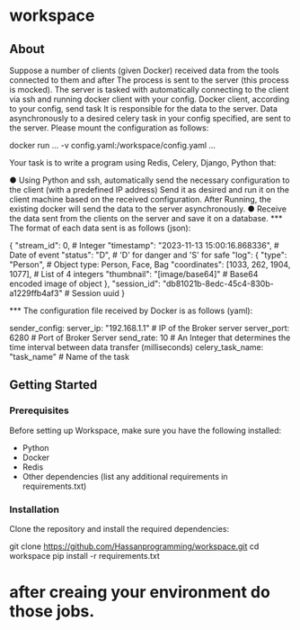 # workspace
## About
Suppose a number of clients (given Docker) received data from the tools connected to them and after
The process is sent to the server (this process is mocked). The server is tasked with automatically connecting to the client
via ssh and running docker client with your config. Docker client, according to your config, send task
It is responsible for the data to the server. Data asynchronously to a desired celery task in your config
specified, are sent to the server. Please mount the configuration as follows:

docker run ... -v config.yaml:/workspace/config.yaml ...

Your task is to write a program using Redis, Celery, Django, Python that:

● Using Python and ssh, automatically send the necessary configuration to the client (with a predefined IP address)
Send it as desired and run it on the client machine based on the received configuration. After
Running, the existing docker will send the data to the server asynchronously.
● Receive the data sent from the clients on the server and save it on a database.
*** The format of each data sent is as follows (json):

{
"stream_id": 0, # Integer
"timestamp": "2023-11-13 15:00:16.868336", # Date of event
"status": "D", # 'D' for danger and 'S' for safe
"log": {
"type": "Person", # Object type: Person, Face, Bag
"coordinates": [1033, 262, 1904, 1077], # List of 4 integers
"thumbnail": "[image/base64]" # Base64 encoded image of object
},
"session_id": "db81021b-8edc-45c4-830b-a1229ffb4af3" # Session uuid
}

*** The configuration file received by Docker is as follows (yaml):

sender_config:
server_ip: "192.168.1.1" # IP of the Broker server
server_port: 6280 # Port of Broker Server
send_rate: 10 # An Integer that determines the time interval between
data transfer (milliseconds)
celery_task_name: "task_name" # Name of the task


## Getting Started

### Prerequisites

Before setting up Workspace, make sure you have the following installed:

- Python
- Docker
- Redis
- Other dependencies (list any additional requirements in requirements.txt)

### Installation

Clone the repository and install the required dependencies:

git clone https://github.com/Hassanprogramming/workspace.git
cd workspace
pip install -r requirements.txt
# after creaing your environment do those jobs.
